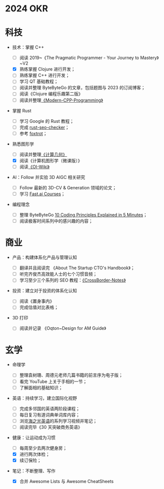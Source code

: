 # 2024 OKR

# 科技

- 技术：掌握 C++

  - [ ] 阅读 2019~《The Pragmatic Programmer - Your Journey to Mastery》~V2
  - [x] 熟练掌握 Clojure 进行开发；
  - [ ] 熟练掌握 C++ 进行开发；
  - [ ] 学习 QT 基础教程；
  - [ ] 阅读并整理 ByteByteGo 的文章，包括题图与 2023 的订阅博客；
  - [ ] 阅读《Clojure 编程乐趣第二版》
  - [ ] 阅读并整理[《Modern-CPP-Programming》](https://github.com/federico-busato/Modern-CPP-Programming/tree/master)

- 掌握 Rust

  - [ ] 学习 Google 的 Rust 教程；
  - [ ] 完成 [rust-seo-checker](https://github.com/lycheeverse/lychee)；
  - [ ] 参考 [foxtrot](https://github.com/formlabs/foxtrot/)；

- 熟悉图形学

  - [ ] 阅读并整理[《计算几何》](https://zhuanlan.zhihu.com/p/33355636)
  - [x] 阅读《计算机图形学（微课版）》
  - [ ] 阅读[《OI-Wiki》](https://github.com/OI-wiki/OI-wiki)

- AI：Follow 并实验 3D AIGC 相关研究

  - [ ] Follow 最新的 3D-CV & Generation 领域的论文；
  - [ ] 学习 [Fast.ai Courses](https://course.fast.ai/)；

- 编程理念
  - [ ] 整理 ByteByteGo [10 Coding Principles Explained in 5 Minutes](https://www.youtube.com/watch?v=GmXPwRNIrAU)；
  - [ ] 阅读极客时间系列中的感兴趣的内容；

# 商业

- 产品：构建体系化产品与管理认知

  - [ ] 翻译并且阅读完 《About The Startup CTO's Handbook》；
  - [ ] 听完齐俊杰高效能人士的七个习惯音频；
  - [ ] 学习至少三个系列的 SEO 教程：[《CrossBorder-Notes》](https://ng-tech.icu/books/CrossBorders-Notes)

- 投资：建立对于投资的体系化认知

  - [ ] 阅读《置身事内》
  - [ ] 完成估值对比表格；

- 3D 打印
  - [ ] 阅读并记录 《Oqton~Design for AM Guide》

# 玄学

- 命理学

  - [ ] 整理袁树珊、周德元老师几篇书籍的前言序为电子版；
  - [ ] 看完 YouTube 上关于手相的一节；
  - [ ] 了解面相的基础知识；

- 英语：持续学习，建立国际化视野

  - [ ] 完成多邻国的英语两阶段课程；
  - [ ] 每日复习有道词典单词库内容；
  - [ ] 浏览[海之光英语](https://www.youtube.com/watch?v=1usCP_lD3Wk)的系列学习视频并笔记；
  - [ ] 阅读完毕《30 天突破商务英语》

- 健康：让运动成为习惯

  - [ ] 每周至少去两次健身房；
  - [x] 进行两次体检；
  - [x] 续订保险；

- 笔记：不断整理、写作
  - [x] 合并 Awesome Lists 与 Awesome CheatSheets
